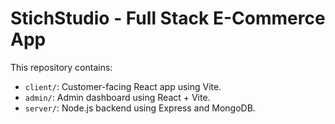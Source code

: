 # StichStudio - Full Stack E-Commerce App

This repository contains:
- `client/`: Customer-facing React app using Vite.
- `admin/`: Admin dashboard using React + Vite.
- `server/`: Node.js backend using Express and MongoDB.
